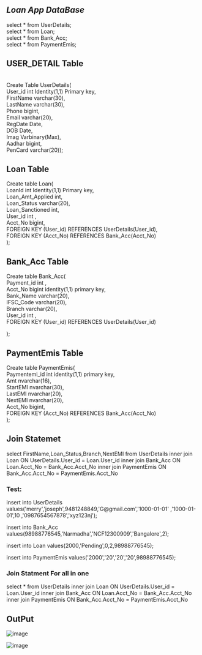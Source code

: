 <h2><i>Loan App DataBase</i></h2>
select * from UserDetails;
<br>
select * from Loan;
<br>
select * from Bank_Acc;
<br>
select * from PaymentEmis;
<br>

<h2>USER_DETAIL Table</h2>

<br>
Create Table UserDetails(
<br>
User_id int Identity(1,1) Primary key,
<br>
FirstName varchar(30),
<br>
LastName varchar(30),
<br>
Phone bigint,
<br>
Email varchar(20),
<br>
RegDate Date,
<br>
DOB Date,
<br>
Imag Varbinary(Max),
<br>
Aadhar bigint,
<br>
PenCard varchar(20));
<br>


<h2>Loan Table</h2>
Create table Loan(
<br>
LoanId int Identity(1,1) Primary key,
<br>
Loan_Amt_Applied int,
<br>
Loan_Status varchar(20),
<br>
Loan_Sanctioned int,
<br>
User_id int ,
<br>
Acct_No  bigint,
<br>
FOREIGN KEY (User_id) REFERENCES UserDetails(User_id),
<br>
FOREIGN KEY (Acct_No) REFERENCES Bank_Acc(Acct_No)
<br>
);
<br>



<h2>Bank_Acc Table</h2>
Create table Bank_Acc(
<br>
Payment_id int ,
<br>
Acct_No bigint identity(1,1) primary key,
<br>
Bank_Name varchar(20),
<br>
IFSC_Code varchar(20),
<br>
Branch varchar(20),
<br>
User_id int ,
<br>
FOREIGN KEY (User_id) REFERENCES UserDetails(User_id)
<br>


);
<br>


<h2>PaymentEmis Table</h2>
Create table PaymentEmis(
<br>
Paymentemi_id int identity(1,1) primary key,
<br>
Amt nvarchar(16),
<br>
StartEMI nvarchar(30),
<br>
LastEMI  nvarchar(20),
<br>
NextEMI nvarchar(20),
<br>
Acct_No  bigint,
<br>
FOREIGN KEY (Acct_No) REFERENCES Bank_Acc(Acct_No)
<br>
);
<br>

<h2>Join Statemet</h2>
<p>select FirstName,Loan_Status,Branch,NextEMI from UserDetails 
inner join Loan ON UserDetails.User_id = Loan.User_id
inner join Bank_Acc ON Loan.Acct_No = Bank_Acc.Acct_No
inner join PaymentEmis ON Bank_Acc.Acct_No = PaymentEmis.Acct_No</p>

<h3>Test:</h3>

<p>insert into UserDetails values('merry','joseph',9481248849,'G@gmail.com','1000-01-01' ,'1000-01-01',10 ,'0987654567878','xyz123nj');</p>

<p>insert into Bank_Acc values(98988776545,'Narmadha','NCF12300909','Bangalore',2);</p>
<p>insert into Loan values(2000,'Pending',0,2,98988776545);</p>
<p>insert into PaymentEmis values('2000','20','20','20',98988776545);</p>

<h3>Join Statment For all in one </h3>
<p>select * from UserDetails 
inner join Loan ON UserDetails.User_id = Loan.User_id
inner join Bank_Acc ON Loan.Acct_No = Bank_Acc.Acct_No
inner join PaymentEmis ON Bank_Acc.Acct_No = PaymentEmis.Acct_No</p>

<h2>OutPut</h2>

![image](https://user-images.githubusercontent.com/97591175/149730452-987ce40d-cff6-4844-ba81-3aa214b727c0.png)


![image](https://user-images.githubusercontent.com/97591175/149730520-250e4980-dceb-48b5-9b48-baf6a6ff75e3.png)


